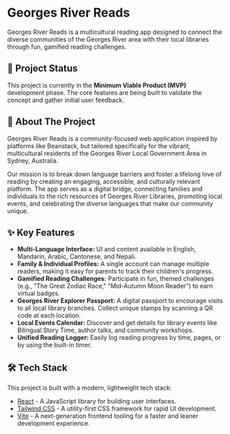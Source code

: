 # Georges River Reads

Georges River Reads is a multicultural reading app designed to connect the diverse communities of the Georges River area with their local libraries through fun, gamified reading challenges.

## 📍 Project Status

This project is currently in the **Minimum Viable Product (MVP)** development phase. The core features are being built to validate the concept and gather initial user feedback.

## 📖 About The Project

Georges River Reads is a community-focused web application inspired by platforms like Beanstack, but tailored specifically for the vibrant, multicultural residents of the Georges River Local Government Area in Sydney, Australia.

Our mission is to break down language barriers and foster a lifelong love of reading by creating an engaging, accessible, and culturally relevant platform. The app serves as a digital bridge, connecting families and individuals to the rich resources of Georges River Libraries, promoting local events, and celebrating the diverse languages that make our community unique.

## ✨ Key Features

* **Multi-Language Interface:** UI and content available in English, Mandarin, Arabic, Cantonese, and Nepali.
* **Family & Individual Profiles:** A single account can manage multiple readers, making it easy for parents to track their children's progress.
* **Gamified Reading Challenges:** Participate in fun, themed challenges (e.g., "The Great Zodiac Race," "Mid-Autumn Moon Reader") to earn virtual badges.
* **Georges River Explorer Passport:** A digital passport to encourage visits to all local library branches. Collect unique stamps by scanning a QR code at each location.
* **Local Events Calendar:** Discover and get details for library events like Bilingual Story Time, author talks, and community workshops.
* **Unified Reading Logger:** Easily log reading progress by time, pages, or by using the built-in timer.

## 🛠️ Tech Stack

This project is built with a modern, lightweight tech stack:

* [React](https://reactjs.org/) - A JavaScript library for building user interfaces.
* [Tailwind CSS](https://tailwindcss.com/) - A utility-first CSS framework for rapid UI development.
* [Vite](https://vitejs.dev/) - A next-generation frontend tooling for a faster and leaner development experience.
